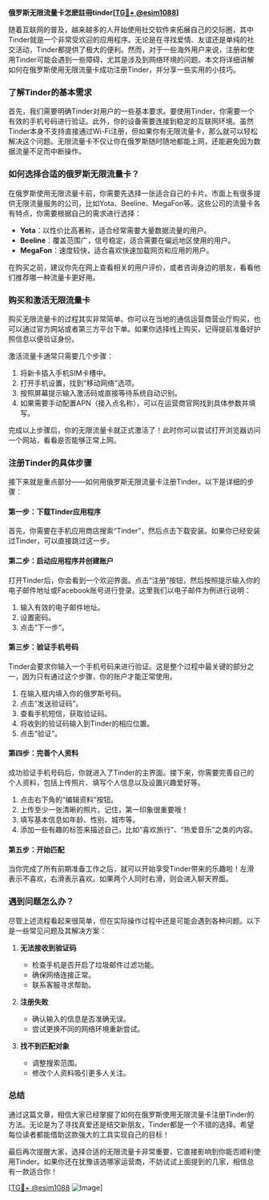 **俄罗斯无限流量卡怎麽註冊tinder[[TG💪+ @esim1088](https://t.me/s/esim1088)]**

随着互联网的普及，越来越多的人开始使用社交软件来拓展自己的交际圈，其中Tinder就是一个非常受欢迎的应用程序。无论是在寻找爱情、友谊还是单纯的社交活动，Tinder都提供了极大的便利。然而，对于一些海外用户来说，注册和使用Tinder可能会遇到一些障碍，尤其是涉及到网络环境的问题。本文将详细讲解如何在俄罗斯使用无限流量卡成功注册Tinder，并分享一些实用的小技巧。

### 了解Tinder的基本需求

首先，我们需要明确Tinder对用户的一些基本要求。要使用Tinder，你需要一个有效的手机号码进行验证。此外，你的设备需要连接到稳定的互联网环境。虽然Tinder本身不支持直接通过Wi-Fi注册，但如果你有无限流量卡，那么就可以轻松解决这个问题。无限流量卡不仅让你在俄罗斯随时随地都能上网，还能避免因为数据流量不足而中断操作。

### 如何选择合适的俄罗斯无限流量卡？

在俄罗斯使用无限流量卡前，你需要先选择一张适合自己的卡片。市面上有很多提供无限流量服务的公司，比如Yota、Beeline、MegaFon等。这些公司的流量卡各有特点，你需要根据自己的需求进行选择：

- **Yota**：以性价比高著称，适合经常需要大量数据流量的用户。
- **Beeline**：覆盖范围广，信号稳定，适合需要在偏远地区使用的用户。
- **MegaFon**：速度较快，适合喜欢快速加载网页和应用的用户。

在购买之前，建议你先在网上查看相关的用户评价，或者咨询身边的朋友，看看他们推荐哪一种流量卡更好用。

### 购买和激活无限流量卡

购买无限流量卡的过程其实非常简单。你可以在当地的通信运营商营业厅购买，也可以通过官方网站或者第三方平台下单。如果你选择线上购买，记得提前准备好护照信息以便验证身份。

激活流量卡通常只需要几个步骤：
1. 将新卡插入手机SIM卡槽中。
2. 打开手机设置，找到“移动网络”选项。
3. 按照屏幕提示输入激活码或直接等待系统自动识别。
4. 如果需要手动配置APN（接入点名称），可以在运营商官网找到具体参数并填写。

完成以上步骤后，你的无限流量卡就正式激活了！此时你可以尝试打开浏览器访问一个网站，看看是否能够正常上网。

### 注册Tinder的具体步骤

接下来就是重点部分——如何用俄罗斯无限流量卡注册Tinder。以下是详细的步骤：

#### 第一步：下载Tinder应用程序
首先，你需要在手机应用商店搜索“Tinder”，然后点击下载安装。如果你已经安装过Tinder，可以直接跳过这一步。

#### 第二步：启动应用程序并创建账户
打开Tinder后，你会看到一个欢迎界面。点击“注册”按钮，然后按照提示输入你的电子邮件地址或Facebook账号进行登录。这里我们以电子邮件为例进行说明：

1. 输入有效的电子邮件地址。
2. 设置密码。
3. 点击“下一步”。

#### 第三步：验证手机号码
Tinder会要求你输入一个手机号码来进行验证。这是整个过程中最关键的部分之一，因为只有通过这个步骤，你的账户才能正常使用。

1. 在输入框内填入你的俄罗斯号码。
2. 点击“发送验证码”。
3. 查看手机短信，获取验证码。
4. 将收到的验证码输入到Tinder的相应位置。
5. 点击“验证”。

#### 第四步：完善个人资料
成功验证手机号码后，你就进入了Tinder的主界面。接下来，你需要完善自己的个人资料，包括上传照片、填写个人信息以及设置兴趣爱好等。

1. 点击右下角的“编辑资料”按钮。
2. 上传至少一张清晰的照片。记住，第一印象很重要哦！
3. 填写基本信息如年龄、性别、城市等。
4. 添加一些有趣的标签来描述自己，比如“喜欢旅行”、“热爱音乐”之类的内容。

#### 第五步：开始匹配
当你完成了所有前期准备工作之后，就可以开始享受Tinder带来的乐趣啦！左滑表示不喜欢，右滑表示喜欢。如果两个人同时右滑，则会进入聊天界面。

### 遇到问题怎么办？

尽管上述流程看起来很简单，但在实际操作过程中还是可能会遇到各种问题。以下是一些常见问题及其解决方案：

1. **无法接收到验证码**  
   - 检查手机是否开启了垃圾邮件过滤功能。
   - 确保网络连接正常。
   - 联系客服寻求帮助。

2. **注册失败**  
   - 确认输入的信息是否准确无误。
   - 尝试更换不同的网络环境重新尝试。

3. **找不到匹配对象**  
   - 调整搜索范围。
   - 修改个人资料吸引更多人关注。

### 总结

通过这篇文章，相信大家已经掌握了如何在俄罗斯使用无限流量卡注册Tinder的方法。无论是为了寻找真爱还是结交新朋友，Tinder都是一个不错的选择。希望每位读者都能借助这款强大的工具实现自己的目标！

最后再次提醒大家，选择合适的无限流量卡非常重要，它直接影响到你能否顺利使用Tinder。如果你还在犹豫该选哪家运营商，不妨试试上面提到的几家，相信总有一款适合你！

[[TG💪+ @esim1088](https://t.me/s/esim1088) ![Image](https://i.postimg.cc/4NQfJmqS/Snipaste-2025-05-13-00-14-12.png)]